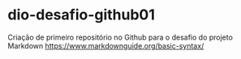 # dio-desafio-github01
Criação de primeiro repositório no Github para o desafio do projeto  
Markdown https://www.markdownguide.org/basic-syntax/  

